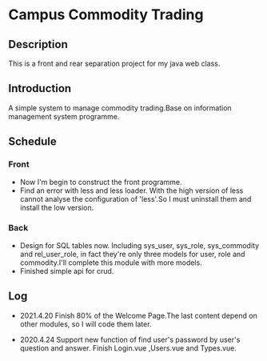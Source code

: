 # Campus Commodity Trading
## Description
This is a front and rear separation project for my java web class.
## Introduction
A simple system to manage commodity trading.Base on information management system programme.
## Schedule
### Front
- Now I'm begin to construct the front programme.
- Find an error with less and less loader. With the high version of less cannot analyse the configuration of 'less'.So 
I must uninstall them and install the low version.
### Back
- Design for SQL tables now. Including sys_user, sys_role, sys_commodity and rel_user_role, in fact they're only three 
models for user, role and commodity.I'll complete this module with more models.
- Finished simple api for crud.
## Log
- 2021.4.20
Finish 80% of the Welcome Page.The last content depend on other modules, so I will code them later.

- 2020.4.24
Support new function of find user's password by user's question and answer.
Finish Login.vue ,Users.vue and Types.vue.
